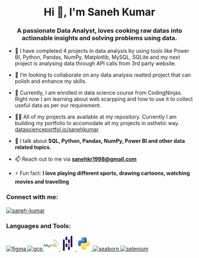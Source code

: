 <h1 align="center">Hi 👋, I'm Saneh Kumar</h1>
<h3 align="center">A passionate Data Analyst, loves cooking raw datas into actionable insights and solving problems using data.</h3>



- 🔭 I have completed 4 projects in data analysis by using tools like Power BI, Python, Pandas, NumPy, Matplotlib, MySQL, SQLite and my next project is analysing data through API calls from 3rd party website.
- 👯 I’m looking to collaborate on any data analysis realted project that  can polish and enhance my skills.
- 🌱 Currently, I am enrolled in data science course from CodingNinjas. Right now I am learning about web scarpping and how to use it to collect useful data as per our requirement.
- 👨‍💻 All of my projects are available at my repository. Currently I am building my portfolio to accomodate all my projects in asthetic way. [datascienceportfol.io/sanehkumar](datascienceportfol.io/sanehkumar)

- 💬 I talk about **SQL, Python, Pandas, NumPy, Power BI and other data related topics.**

- 📫 Reach out to me via **sanehkr1998@gmail.com**

- ⚡ Fun fact: **I love playing different sports, drawing cartoons, watching movies and travelling**

<h3 align="left">Connect with me:</h3>
<p align="left">
<a href="https://linkedin.com/in/saneh-kumar" target="blank"><img align="center" src="https://raw.githubusercontent.com/rahuldkjain/github-profile-readme-generator/master/src/images/icons/Social/linked-in-alt.svg" alt="saneh-kumar" height="30" width="40" /></a>
</p>

<h3 align="left">Languages and Tools:</h3>
<p align="left"> <a href="https://www.figma.com/" target="_blank" rel="noreferrer"> <img src="https://www.vectorlogo.zone/logos/figma/figma-icon.svg" alt="figma" width="40" height="40"/> </a> <a href="https://cloud.google.com" target="_blank" rel="noreferrer"> <img src="https://www.vectorlogo.zone/logos/google_cloud/google_cloud-icon.svg" alt="gcp" width="40" height="40"/> </a> <a href="https://www.mysql.com/" target="_blank" rel="noreferrer"> <img src="https://raw.githubusercontent.com/devicons/devicon/master/icons/mysql/mysql-original-wordmark.svg" alt="mysql" width="40" height="40"/> </a> <a href="https://pandas.pydata.org/" target="_blank" rel="noreferrer"> <img src="https://raw.githubusercontent.com/devicons/devicon/2ae2a900d2f041da66e950e4d48052658d850630/icons/pandas/pandas-original.svg" alt="pandas" width="40" height="40"/> </a> <a href="https://www.python.org" target="_blank" rel="noreferrer"> <img src="https://raw.githubusercontent.com/devicons/devicon/master/icons/python/python-original.svg" alt="python" width="40" height="40"/> </a> <a href="https://seaborn.pydata.org/" target="_blank" rel="noreferrer"> <img src="https://seaborn.pydata.org/_images/logo-mark-lightbg.svg" alt="seaborn" width="40" height="40"/> </a> <a href="https://www.selenium.dev" target="_blank" rel="noreferrer"> <img src="https://raw.githubusercontent.com/detain/svg-logos/780f25886640cef088af994181646db2f6b1a3f8/svg/selenium-logo.svg" alt="selenium" width="40" height="40"/> </a> </p>
